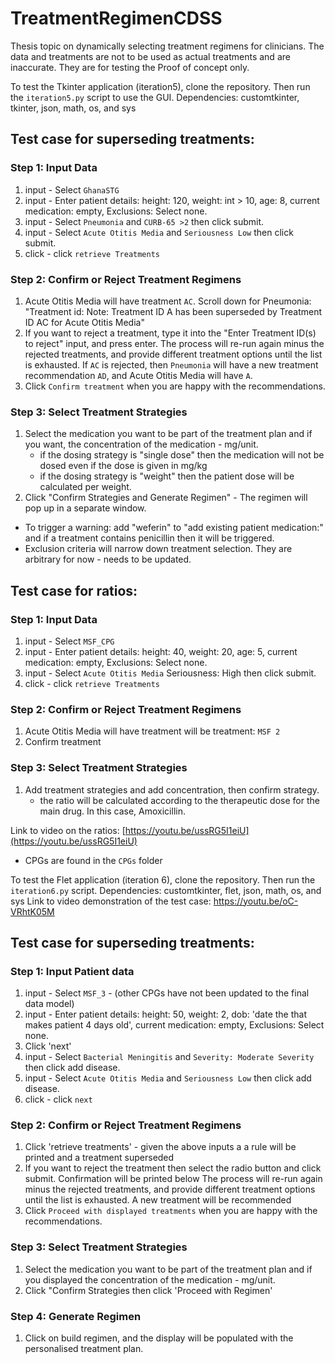 # TreatmentRegimenCDSS
Thesis topic on dynamically selecting treatment regimens for clinicians. The data and treatments are not to be used as actual treatments and are inaccurate. They are for testing the Proof of concept only. 

To test the Tkinter application (iteration5), clone the repository. Then run the `iteration5.py` script to use the GUI. 
Dependencies: customtkinter, tkinter, json, math, os, and sys

## Test case for superseding treatments: 

### Step 1: Input Data 
1. input - Select `GhanaSTG`
2. input - Enter patient details: height: 120, weight: int > 10, age: 8, current medication: empty, Exclusions: Select none. 
3. input - Select `Pneumonia` and `CURB-65 >2` then click submit.
4. input - Select `Acute Otitis Media` and `Seriousness Low` then click submit.
5. click - click `retrieve Treatments`

### Step 2: Confirm or Reject Treatment Regimens
1. Acute Otitis Media will have treatment `AC`. Scroll down for Pneumonia:
   "Treatment id: Note: Treatment ID A has been superseded by Treatment ID AC for Acute Otitis Media"
2. If you want to reject a treatment, type it into the "Enter Treatment ID(s) to reject" input, and press enter.
   The process will re-run again minus the rejected treatments, and provide different treatment options until the list is exhausted.
   If `AC` is rejected, then `Pneumonia` will have a new treatment recommendation `AD`, and Acute Otitis Media will have `A`.
3. Click `Confirm treatment` when you are happy with the recommendations.

### Step 3: Select Treatment Strategies 
1. Select the medication you want to be part of the treatment plan and if you want, the concentration of the medication - mg/unit. 
   - if the dosing strategy is "single dose" then the medication will not be dosed even if the dose is given in mg/kg
   - if the dosing strategy is "weight" then the patient dose will be calculated per weight.
2. Click "Confirm Strategies and Generate Regimen" - The regimen will pop up in a separate window.

- To trigger a warning: add "weferin" to "add existing patient medication:" and if a treatment contains penicillin then it will be triggered.
- Exclusion criteria will narrow down treatment selection. They are arbitrary for now - needs to be updated. 

## Test case for ratios:

### Step 1: Input Data 
1. input - Select `MSF_CPG`
2. input - Enter patient details: height: 40, weight: 20, age: 5, current medication: empty, Exclusions: Select none. 
3. input - Select `Acute Otitis Media` Seriousness: High then click submit.
5. click - click `retrieve Treatments`

### Step 2: Confirm or Reject Treatment Regimens
1. Acute Otitis Media will have treatment will be treatment: `MSF 2`
2. Confirm treatment

### Step 3:  Select Treatment Strategies 
1. Add treatment strategies and add concentration, then confirm strategy.
   - the ratio will be calculated according to the therapeutic dose for the main drug. In this case, Amoxicillin. 


Link to video on the ratios: [https://youtu.be/ussRG5I1eiU](https://youtu.be/ussRG5I1eiU)

- CPGs are found in the `CPGs` folder
 

To test the Flet application (iteration 6), clone the repository. Then run the `iteration6.py` script. 
Dependencies: customtkinter, flet, json, math, os, and sys
Link to video demonstration of the test case: https://youtu.be/oC-VRhtK05M

## Test case for superseding treatments: 

### Step 1: Input Patient data
1. input - Select `MSF_3` - (other CPGs have not been updated to the final data model)
2. input - Enter patient details: height: 50, weight: 2, dob: 'date the that makes patient 4 days old', current medication: empty, Exclusions: Select none.
3. Click 'next' 
4. input - Select `Bacterial Meningitis` and `Severity: Moderate Severity` then click add disease.
5. input - Select `Acute Otitis Media` and `Seriousness Low` then click add disease.
6. click - click `next`

### Step 2: Confirm or Reject Treatment Regimens
1. Click 'retrieve treatments' - given the above inputs a a rule will be printed and a treatment superseded
2. If you want to reject the treatment then select the radio button and click submit. Confirmation will be printed below
   The process will re-run again minus the rejected treatments, and provide different treatment options until the list is exhausted.
   A new treatment will be recommended 
3. Click `Proceed with displayed treatments` when you are happy with the recommendations.

### Step 3: Select Treatment Strategies 
1. Select the medication you want to be part of the treatment plan and if you displayed the concentration of the medication - mg/unit. 
2. Click "Confirm Strategies then click 'Proceed with Regimen'

### Step 4: Generate Regimen
1. Click on build regimen, and the display will be populated with the personalised treatment plan. 


